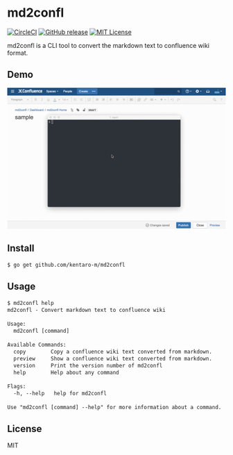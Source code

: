 # md2confl
[![CircleCI](https://circleci.com/gh/kentaro-m/md2confl/tree/master.svg?style=shield)](https://circleci.com/gh/kentaro-m/md2confl/tree/master)
[![GitHub release](https://img.shields.io/github/release/kentaro-m/md2confl.svg)](https://github.com/kentaro-m/md2confl/releases)
[![MIT License](http://img.shields.io/badge/license-MIT-blue.svg?style=flat)](https://github.com/kentaro-m/md2confl/blob/master/LICENSE)

md2confl is a CLI tool to convert the markdown text to confluence wiki format.

## Demo
![](./demo.gif)

## Install
```
$ go get github.com/kentaro-m/md2confl
```

## Usage
```
$ md2confl help
md2confl - Convert markdown text to confluence wiki

Usage:
  md2confl [command]

Available Commands:
  copy        Copy a confluence wiki text converted from markdown.
  preview     Show a confluence wiki text converted from markdown.
  version     Print the version number of md2confl
  help        Help about any command

Flags:
  -h, --help   help for md2confl

Use "md2confl [command] --help" for more information about a command.
```

## License
MIT
